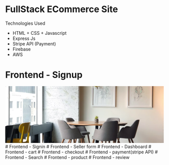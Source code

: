 # FullStack ECommerce Site 

Technologies Used
* HTML + CSS + Javascript
* Express Js
* Stripe API (Payment)
* Firebase
* AWS

# Frontend - Signup
<img src = "img/bg-1.png">
# Frontend - Signin
# Frontend - Seller form
# Frontend - Dashboard
# Frontend - cart
# Frontend - checkout
# Frontend - payment(stripe API)
# Frontend - Search
# Frontend - product
# Frontend - review



